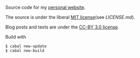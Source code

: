 Source code for my [personal website](https://phdp.github.io/).

The source is under the liberal [MIT license](http://opensource.org/licenses/MIT)(see *LICENSE.md*).

Blog posts and texts are under the [CC-BY 3.0 license](https://creativecommons.org/licenses/by/3.0/).

Build with

    $ cabal new-update
    $ cabal new-build
